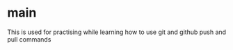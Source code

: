 # main

This is used for practising while learning how to use git and github push and pull commands
